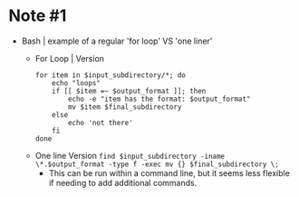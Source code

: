 # Note #1
- Bash | example of a regular 'for loop' VS 'one liner'

    - For Loop | Version
        ```
        for item in $input_subdirectory/*; do
            echo "loops"
            if [[ $item =~ $output_format ]]; then
                echo -e "item has the format: $output_format"
                mv $item $final_subdirectory
            else
                echo 'not there'
            fi
        done
        ```
    - One line Version
    `find $input_subdirectory -iname \*.$output_format -type f -exec mv {} $final_subdirectory \;`
        - This can be run within a command line, but it seems less flexible if needing to add additional commands.
